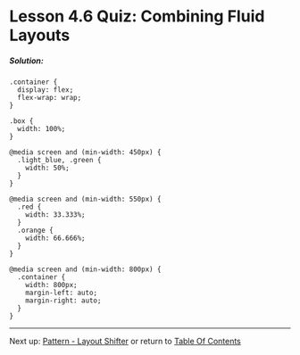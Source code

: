 # Lesson 4.6 Quiz: Combining Fluid Layouts

##### Solution:
```
.container {
  display: flex;
  flex-wrap: wrap;
}

.box {
  width: 100%;
}

@media screen and (min-width: 450px) {
  .light_blue, .green {
    width: 50%;
  }
}

@media screen and (min-width: 550px) {
  .red {
    width: 33.333%;
  }
  .orange {
    width: 66.666%;
  }
}

@media screen and (min-width: 800px) {
  .container {
    width: 800px;
    margin-left: auto;
    margin-right: auto;
  }
}
```

- - -
Next up: [Pattern - Layout Shifter](ND024_Part2_Lesson04_07.md) or return to [Table Of Contents](./ND024_TableOfContents.md)

